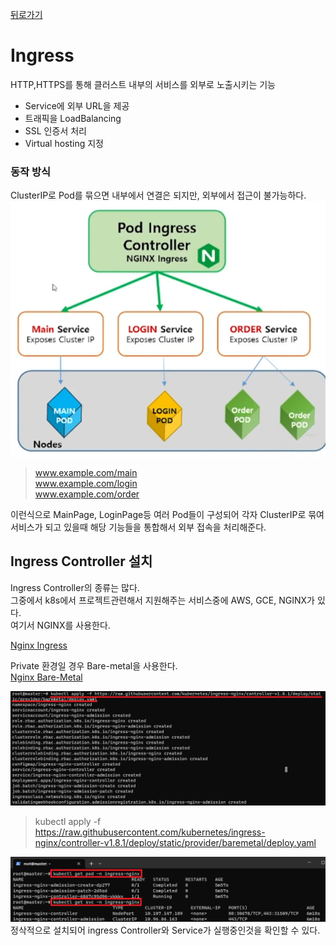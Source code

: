 [뒤로가기](../../README.md)<br>

# Ingress

HTTP,HTTPS를 통해 클러스트 내부의 서비스를 외부로 노출시키는 기능

- Service에 외부 URL을 제공
- 트래픽을 LoadBalancing
- SSL 인증서 처리
- Virtual hosting 지정

### 동작 방식

ClusterIP로 Pod를 묶으면 내부에서 연결은 되지만, 외부에서 접근이 불가능하다.<br>
![img](../Img/k8s_ingress1.png)<br>

> www.example.com/main<br> www.example.com/login<br> www.example.com/order<br>

이런식으로 MainPage, LoginPage등 여러 Pod들이 구성되어 각자 ClusterIP로 묶여<br>서비스가 되고 있을때
해당 기능들을 통합해서 외부 접속을 처리해준다.<br>

## Ingress Controller 설치

Ingress Controller의 종류는 많다.<br>
그중에서 k8s에서 프로젝트관련해서 지원해주는 서비스중에 AWS, GCE, NGINX가 있다.<br>
여기서 NGINX를 사용한다.

[Nginx Ingress](https://github.com/kubernetes/ingress-nginx/blob/main/README.md#readme)

Private 환경일 경우 Bare-metal을 사용한다.<br>
[Nginx Bare-Metal](https://kubernetes.github.io/ingress-nginx/deploy/#bare-metal-clusters)

![img](../Img/k8s_ingress2.png)<br>

> kubectl apply -f https://raw.githubusercontent.com/kubernetes/ingress-nginx/controller-v1.8.1/deploy/static/provider/baremetal/deploy.yaml

![img](../Img/k8s_ingress3.png)<br>
정삭적으로 설치되어 ingress Controller와
Service가 실행중인것을 확인할 수 있다.<br>
